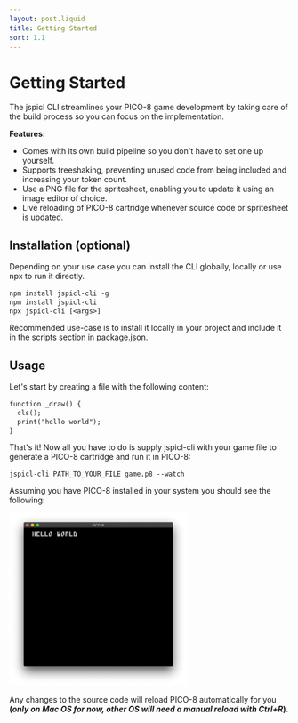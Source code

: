 ```yaml
---
layout: post.liquid
title: Getting Started
sort: 1.1
---
```


# Getting Started

The jspicl CLI streamlines your PICO-8 game development by
taking care of the build process so you can focus on the implementation.

**Features:**

- Comes with its own build pipeline so you don't have to set one up yourself.
- Supports treeshaking, preventing unused code from being included and increasing your token count.
- Use a PNG file for the spritesheet, enabling you to update it using an image editor of choice.
- Live reloading of PICO-8 cartridge whenever source code or spritesheet is updated.

## Installation (optional)

Depending on your use case you can install the CLI globally, locally or use npx to run it directly.

```bash-with-tab
npm install jspicl-cli -g
npm install jspicl-cli
npx jspicl-cli [<args>]
```

Recommended use-case is to install it locally in your project and include it in the scripts section in package.json.

## Usage

Let's start by creating a file with the following content:

```js-with-tab
function _draw() {
  cls();
  print("hello world");
}
```

That's it! Now all you have to do is supply jspicl-cli with your game file to generate a PICO-8 cartridge and run it in PICO-8:

```bash-with-tab
jspicl-cli PATH_TO_YOUR_FILE game.p8 --watch
```

Assuming you have PICO-8 installed in your system you should see the following:

<img src="/assets/images/pico8-hello-world.png" width="320" class="center" alt="Hello World" />

Any changes to the source code will reload PICO-8 automatically for you **(_only on Mac OS for now, other OS will need a manual reload with Ctrl+R_)**.
